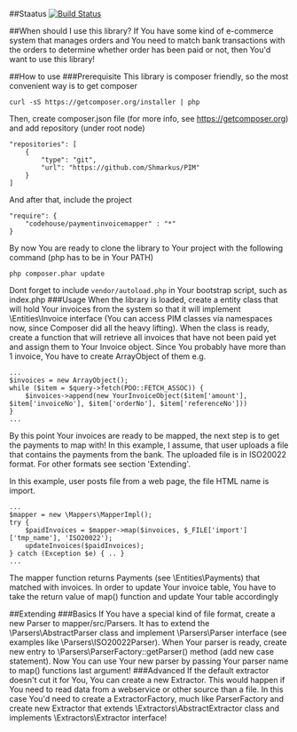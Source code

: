 ##Staatus
[![Build Status](https://travis-ci.org/Shmarkus/PIM.png)](https://travis-ci.org/Shmarkus/PIM)

##When should I use this library?
If You have some kind of e-commerce system that manages orders and You need to match bank transactions with the orders
to determine whether order has been paid or not, then You'd want to use this library!

##How to use
###Prerequisite
This library is composer friendly, so the most convenient way is to get composer

    curl -sS https://getcomposer.org/installer | php

Then, create composer.json file (for more info, see https://getcomposer.org) and add repository (under root node)

    "repositories": [
        {
            "type": "git",
            "url": "https://github.com/Shmarkus/PIM"
        }
    ]
And after that, include the project

    "require": {
        "codehouse/paymentinvoicemapper" : "*"
    }
    
By now You are ready to clone the library to Your project with the following command (php has to be in Your PATH)

    php composer.phar update
    
Dont forget to include `vendor/autoload.php` in Your bootstrap script, such as index.php
###Usage
When the library is loaded, create a entity class that will hold Your invoices from the system so that it will implement
\Entities\Invoice interface (You can access PIM classes via namespaces now, since Composer did all the heavy lifting).
When the class is ready, create a function that will retrieve all invoices that have not been paid yet and assign them
to Your Invoice object. Since You probably have more than 1 invoice, You have to create ArrayObject of them e.g.

    ...
    $invoices = new ArrayObject();
    while ($item = $query->fetch(PDO::FETCH_ASSOC)) {
        $invoices->append(new YourInvoiceObject($item['amount'], $item['invoiceNo'], $item['orderNo'], $item['referenceNo']))
    }
    ...
    
By this point Your invoices are ready to be mapped, the next step is to get the payments to map with! In this example,
I assume, that user uploads a file that contains the payments from the bank. The uploaded file is in ISO20022 format.
For other formats see section 'Extending'. 

In this example, user posts file from a web page, the file HTML name is import.

    ...
    $mapper = new \Mappers\MapperImpl();
    try {
        $paidInvoices = $mapper->map($invoices, $_FILE['import']['tmp_name'], 'ISO20022');
        updateInvoices($paidInvoices);
    } catch (Exception $e) { .. }
    ...
    
The mapper function returns Payments (see \Entities\Payments) that matched with invoices. In order to update Your invoice
table, You have to take the return value of map() function and update Your table accordingly

##Extending
###Basics
If You have a special kind of file format, create a new Parser to mapper/src/Parsers. It has to extend the 
\Parsers\AbstractParser class and implement \Parsers\Parser interface (see examples like \Parsers\ISO20022Parser).
When Your parser is ready, create new entry to \Parsers\ParserFactory::getParser() method (add new case statement).
Now You can use Your new parser by passing Your parser name to map() functions last argument!
###Advanced
If the default extractor doesn't cut it for You, You can create a new Extractor. This would happen if You need to read
data from a webservice or other source than a file. In this case You'd need to create a ExtractorFactory, much like 
ParserFactory and create new Extractor that extends \Extractors\AbstractExtractor class and implements \Extractors\Extractor
interface!